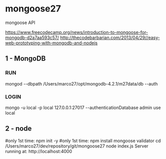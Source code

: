 # mongoose27
mongoose API

https://www.freecodecamp.org/news/introduction-to-mongoose-for-mongodb-d2a7aa593c57/
http://thecodebarbarian.com/2013/04/29//easy-web-prototyping-with-mongodb-and-nodejs

## 1 - MongoDB
### RUN
mongod --dbpath /Users/marco27/opt/mongodb-4.2.1/m27data/db  --auth
### LOGIN
mongo -u local -p local 127.0.0.1:27017 --authenticationDatabase admin
use local
    
## 2 - node
#only 1st time: npm init -y
#only 1st time: npm install mongoose validator
cd /Users/marco27/dev/repository/git/mongoose27
node index.js
    Server running at: http://localhost:4000